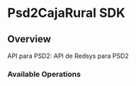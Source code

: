 # Psd2CajaRural SDK

## Overview

API para PSD2: API de Redsys para PSD2

### Available Operations

